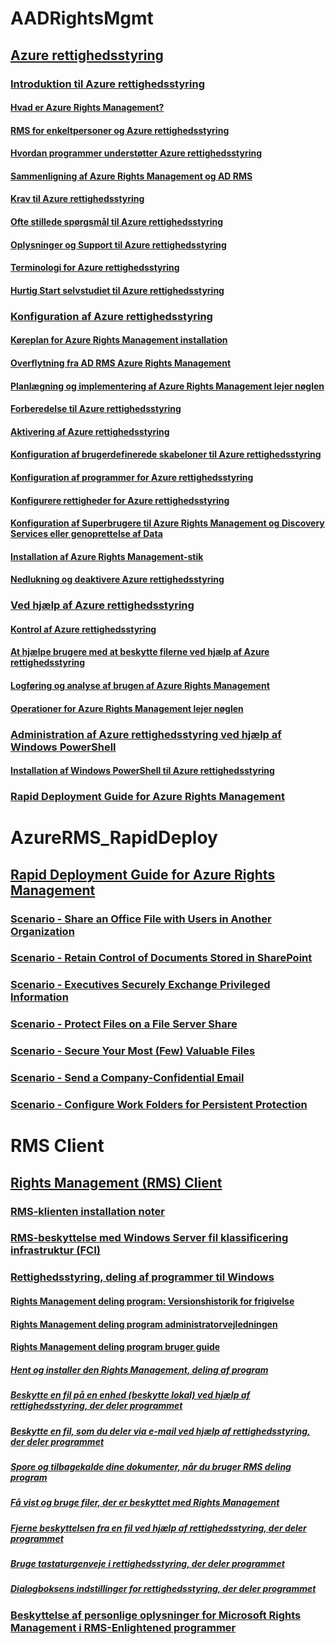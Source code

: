 # AADRightsMgmt
## [Azure rettighedsstyring](Azure_Rights_Management.md)
### [Introduktion til Azure rettighedsstyring](Getting_Started_with_Azure_Rights_Management.md)
#### [Hvad er Azure Rights Management?](What_is_Azure_Rights_Management_.md)
#### [RMS for enkeltpersoner og Azure rettighedsstyring](RMS_for_Individuals_and_Azure_Rights_Management.md)
#### [Hvordan programmer understøtter Azure rettighedsstyring](How_Applications_Support_Azure_Rights_Management.md)
#### [Sammenligning af Azure Rights Management og AD RMS](Comparing_Azure_Rights_Management_and_AD_RMS.md)
#### [Krav til Azure rettighedsstyring](Requirements_for_Azure_Rights_Management.md)
#### [Ofte stillede spørgsmål til Azure rettighedsstyring](Frequently_Asked_Questions_for_Azure_Rights_Management.md)
#### [Oplysninger og Support til Azure rettighedsstyring](Information_and_Support_for_Azure_Rights_Management.md)
#### [Terminologi for Azure rettighedsstyring](Terminology_for_Azure_Rights_Management.md)
#### [Hurtig Start selvstudiet til Azure rettighedsstyring](Quick_Start_Tutorial_for_Azure_Rights_Management.md)
### [Konfiguration af Azure rettighedsstyring](Configuring_Azure_Rights_Management.md)
#### [Køreplan for Azure Rights Management installation](Azure_Rights_Management_Deployment_Roadmap.md)
#### [Overflytning fra AD RMS Azure Rights Management](Migrating_from_AD_RMS_to_Azure_Rights_Management.md)
#### [Planlægning og implementering af Azure Rights Management lejer nøglen](Planning_and_Implementing_Your_Azure_Rights_Management_Tenant_Key.md)
#### [Forberedelse til Azure rettighedsstyring](Preparing_for_Azure_Rights_Management.md)
#### [Aktivering af Azure rettighedsstyring](Activating_Azure_Rights_Management.md)
#### [Konfiguration af brugerdefinerede skabeloner til Azure rettighedsstyring](Configuring_Custom_Templates_for_Azure_Rights_Management.md)
#### [Konfiguration af programmer for Azure rettighedsstyring](Configuring_Applications_for_Azure_Rights_Management.md)
#### [Konfigurere rettigheder for Azure rettighedsstyring](Configuring_Usage_Rights_for_Azure_Rights_Management.md)
#### [Konfiguration af Superbrugere til Azure Rights Management og Discovery Services eller genoprettelse af Data](Configuring_Super_Users_for_Azure_Rights_Management_and_Discovery_Services_or_Data_Recovery.md)
#### [Installation af Azure Rights Management-stik](Deploying_the_Azure_Rights_Management_Connector.md)
#### [Nedlukning og deaktivere Azure rettighedsstyring](Decommissioning_and_Deactivating_Azure_Rights_Management.md)
### [Ved hjælp af Azure rettighedsstyring](Using_Azure_Rights_Management.md)
#### [Kontrol af Azure rettighedsstyring](Verifying_Azure_Rights_Management.md)
#### [At hjælpe brugere med at beskytte filerne ved hjælp af Azure rettighedsstyring](Helping_Users_to_Protect_Files_by_Using_Azure_Rights_Management.md)
#### [Logføring og analyse af brugen af Azure Rights Management](Logging_and_Analyzing_Azure_Rights_Management_Usage.md)
#### [Operationer for Azure Rights Management lejer nøglen](Operations_for_Your_Azure_Rights_Management_Tenant_Key.md)
### [Administration af Azure rettighedsstyring ved hjælp af Windows PowerShell](Administering_Azure_Rights_Management_by_Using_Windows_PowerShell.md)
#### [Installation af Windows PowerShell til Azure rettighedsstyring](Installing_Windows_PowerShell_for_Azure_Rights_Management.md)
### [Rapid Deployment Guide for Azure Rights Management](Rapid_Deployment_Guide_for_Azure_Rights_Management.md)
# AzureRMS_RapidDeploy
## [Rapid Deployment Guide for Azure Rights Management](Rapid_Deployment_Guide_for_Azure_Rights_Management.md)
### [Scenario - Share an Office File with Users in Another Organization](Scenario_-_Share_an_Office_File_with_Users_in_Another_Organization.md)
### [Scenario - Retain Control of Documents Stored in SharePoint](Scenario_-_Retain_Control_of_Documents_Stored_in_SharePoint.md)
### [Scenario - Executives Securely Exchange Privileged Information](Scenario_-_Executives_Securely_Exchange_Privileged_Information.md)
### [Scenario - Protect Files on a File Server Share](Scenario_-_Protect_Files_on_a_File_Server_Share.md)
### [Scenario - Secure Your Most (Few) Valuable Files](Scenario_-_Secure_Your_Most__Few__Valuable_Files.md)
### [Scenario - Send a Company-Confidential Email](Scenario_-_Send_a_Company-Confidential_Email.md)
### [Scenario - Configure Work Folders for Persistent Protection](Scenario_-_Configure_Work_Folders_for_Persistent_Protection.md)
# RMS Client
## [Rights Management (RMS) Client](Rights_Management__RMS__Client.md)
### [RMS-klienten installation noter](RMS_Client_Deployment_Notes.md)
### [RMS-beskyttelse med Windows Server fil klassificering infrastruktur (FCI)](RMS_Protection_with_Windows_Server_File_Classification_Infrastructure__FCI_.md)
### [Rettighedsstyring, deling af programmer til Windows](Rights_Management_Sharing_Application_for_Windows.md)
#### [Rights Management deling program: Versionshistorik for frigivelse](Rights_Management_sharing_application__Version_release_history.md)
#### [Rights Management deling program administratorvejledningen](Rights_Management_sharing_application_administrator_guide.md)
#### [Rights Management deling program bruger guide](Rights_Management_sharing_application_user_guide.md)
##### [Hent og installer den Rights Management, deling af program](Download_and_install_the_Rights_Management_sharing_application.md)
##### [Beskytte en fil på en enhed (beskytte lokal) ved hjælp af rettighedsstyring, der deler programmet](Protect_a_file_on_a_device__protect_in-place__by_using_the_Rights_Management_sharing_application.md)
##### [Beskytte en fil, som du deler via e-mail ved hjælp af rettighedsstyring, der deler programmet](Protect_a_file_that_you_share_by_email_by_using_the_Rights_Management_sharing_application.md)
##### [Spore og tilbagekalde dine dokumenter, når du bruger RMS deling program](Track_and_revoke_your_documents_when_you_use_the_RMS_sharing_application.md)
##### [Få vist og bruge filer, der er beskyttet med Rights Management](View_and_use_files_that_have_been_protected_by_Rights_Management.md)
##### [Fjerne beskyttelsen fra en fil ved hjælp af rettighedsstyring, der deler programmet](Remove_protection_from_a_file_by_using_the_Rights_Management_sharing_application.md)
##### [Bruge tastaturgenveje i rettighedsstyring, der deler programmet](Use_keyboard_shortcuts_in_the_Rights_Management_sharing_application.md)
##### [Dialogboksens indstillinger for rettighedsstyring, der deler programmet](Dialog_box_options_for_the_Rights_Management_sharing_application.md)
### [Beskyttelse af personlige oplysninger for Microsoft Rights Management i RMS-Enlightened programmer](Privacy_Statement_for_Microsoft_Rights_Management_in_RMS-Enlightened_Applications.md)
